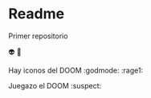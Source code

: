 # Readme

Primer repositorio

:alien: :eyes: 

Hay iconos del DOOM :godmode: :rage1:

Juegazo el DOOM :suspect:
